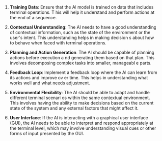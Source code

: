 1. **Training Data**: Ensure that the AI model is trained on data that includes terminal operations. T
his will help it understand and perform actions at the end of a sequence.                             
                                                                                                      
2. **Contextual Understanding**: The AI needs to have a good understanding of contextual information, 
such as the state of the environment or the user's intent. This understanding helps in making decision
s about how to behave when faced with terminal operations.                                            
                                                                                                      
3. **Planning and Action Generation**: The AI should be capable of planning actions before execution a
nd generating them based on that plan. This involves decomposing complex tasks into smaller, manageabl
e parts.                                                                                              

4. **Feedback Loop**: Implement a feedback loop where the AI can learn from its actions and improve ov
er time. This helps in understanding what works well and what needs adjustment.

5. **Environmental Flexibility**: The AI should be able to adapt and handle different terminal scenari
os within the same contextual environment. This involves having the ability to make decisions based on
 the current state of the system and any external factors that might affect it.

6. **User Interface**: If the AI is interacting with a graphical user interface (GUI), the AI needs to
 be able to interpret and respond appropriately at the terminal level, which may involve understanding
 visual cues or other forms of input presented by the GUI.